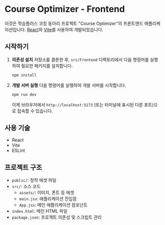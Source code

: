# Course Optimizer - Frontend

이것은 학습플러스 코칭 동아리 프로젝트 "Course Optimizer"의 프론트엔드 애플리케이션입니다. [React](https://react.dev/)와 [Vite](https://vitejs.dev/)를 사용하여 개발되었습니다.

## 시작하기

1.  **의존성 설치**
    저장소를 클론한 후, `src/Frontend` 디렉토리에서 다음 명령어를 실행하여 필요한 패키지를 설치합니다.
    ```sh
    npm install
    ```

2.  **개발 서버 실행**
    다음 명령어를 실행하여 개발 서버를 시작합니다.
    ```sh
    npm run dev
    ```
    이제 브라우저에서 `http://localhost:5173` (또는 터미널에 표시된 다른 포트)으로 접속할 수 있습니다.

## 사용 기술

-   React
-   Vite
-   ESLint

## 프로젝트 구조

-   `public/`: 정적 에셋 파일
-   `src/`: 소스 코드
    -   `assets/`: 이미지, 폰트 등 에셋
    -   `main.jsx`: 애플리케이션 진입점
    -   `App.jsx`: 메인 애플리케이션 컴포넌트
-   `index.html`: 메인 HTML 파일
-   `package.json`: 프로젝트 의존성 및 스크립트 관리
